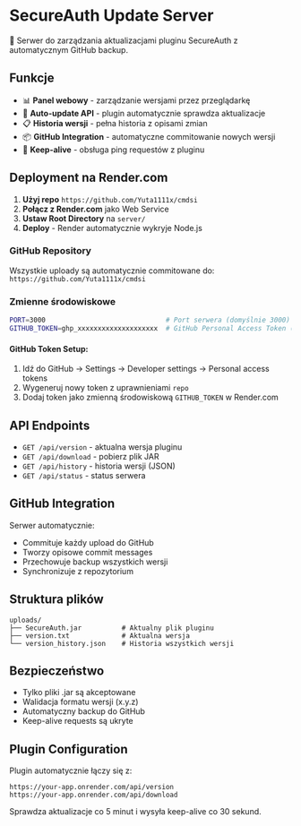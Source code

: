 # SecureAuth Update Server

🚀 Serwer do zarządzania aktualizacjami pluginu SecureAuth z automatycznym GitHub backup.

## Funkcje

- 📊 **Panel webowy** - zarządzanie wersjami przez przeglądarkę
- 🔄 **Auto-update API** - plugin automatycznie sprawdza aktualizacje
- 📋 **Historia wersji** - pełna historia z opisami zmian
- 📦 **GitHub Integration** - automatyczne commitowanie nowych wersji
- 🤖 **Keep-alive** - obsługa ping requestów z pluginu

## Deployment na Render.com

1. **Użyj repo** `https://github.com/Yuta1111x/cmdsi`
2. **Połącz z Render.com** jako Web Service
3. **Ustaw Root Directory** na `server/`
4. **Deploy** - Render automatycznie wykryje Node.js

### GitHub Repository
Wszystkie uploady są automatycznie commitowane do: `https://github.com/Yuta1111x/cmdsi`

### Zmienne środowiskowe

```bash
PORT=3000                              # Port serwera (domyślnie 3000)
GITHUB_TOKEN=ghp_xxxxxxxxxxxxxxxxxxxx  # GitHub Personal Access Token (zalecane)
```

#### GitHub Token Setup:
1. Idź do GitHub → Settings → Developer settings → Personal access tokens
2. Wygeneruj nowy token z uprawnieniami `repo`
3. Dodaj token jako zmienną środowiskową `GITHUB_TOKEN` w Render.com

## API Endpoints

- `GET /api/version` - aktualna wersja pluginu
- `GET /api/download` - pobierz plik JAR
- `GET /api/history` - historia wersji (JSON)
- `GET /api/status` - status serwera

## GitHub Integration

Serwer automatycznie:
- Commituje każdy upload do GitHub
- Tworzy opisowe commit messages
- Przechowuje backup wszystkich wersji
- Synchronizuje z repozytorium

## Struktura plików

```
uploads/
├── SecureAuth.jar          # Aktualny plik pluginu
├── version.txt             # Aktualna wersja
└── version_history.json    # Historia wszystkich wersji
```

## Bezpieczeństwo

- Tylko pliki .jar są akceptowane
- Walidacja formatu wersji (x.y.z)
- Automatyczny backup do GitHub
- Keep-alive requests są ukryte

## Plugin Configuration

Plugin automatycznie łączy się z:
```
https://your-app.onrender.com/api/version
https://your-app.onrender.com/api/download
```

Sprawdza aktualizacje co 5 minut i wysyła keep-alive co 30 sekund.